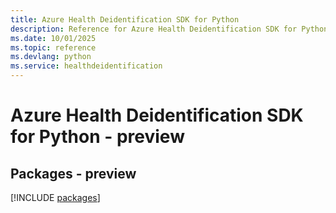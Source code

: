 ```yaml
---
title: Azure Health Deidentification SDK for Python
description: Reference for Azure Health Deidentification SDK for Python
ms.date: 10/01/2025
ms.topic: reference
ms.devlang: python
ms.service: healthdeidentification
---
```

# Azure Health Deidentification SDK for Python - preview
## Packages - preview
[!INCLUDE [packages](health-deidentification-index.md)]